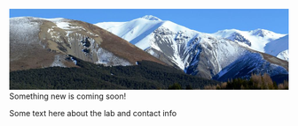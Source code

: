 ![DGRC Trial](NZ_Treeline.jpg)
Something new is coming soon!

Some text here about the lab and contact info
